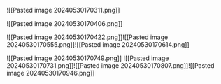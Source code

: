 ![[Pasted image 20240530170311.png]]

![[Pasted image 20240530170406.png]]

![[Pasted image 20240530170422.png]]![[Pasted image 20240530170555.png]]![[Pasted image 20240530170614.png]]

![[Pasted image 20240530170749.png]]
![[Pasted image 20240530170731.png]]![[Pasted image 20240530170807.png]]![[Pasted image 20240530170946.png]]